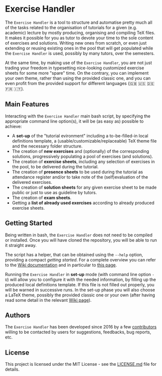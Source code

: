 # Exercise Handler

The `Exercise Handler` is a tool to structure and automatise pretty much all of the tasks related to the organisation of tutorials for a given (e.g. academic) lecture by mostly producing, organising and compiling TeX files.
It makes it possible for you as tutor to devote your time to the sole content of exercises and solutions.
Writing new ones from scratch, or even just extending or reusing existing ones in the pool that will get populated while the `Exercise Handler` is used, possibly by many tutors, over the semesters.

At the same time, by making use of the `Exercise Handler`, you are not just trading your freedom in typesetting nice-looking customized exercise sheets for some more "spare" time.
On the contrary, you can implement your own theme, rather than using the provided classic one, and you can even profit from the provided support for different languages (:uk: :us: :de: :fr: :it:).

## Main Features

Interacting with the `Exercise Handler` main bash script, by specifying the appropriate command line option(s), it will be (as easy as) possible to achieve:

* A **set-up** of the "tutorial evironment" including a to-be-filled-in local definitions template, a (usable/customizable/replaceable) TeX theme file and the necessary folder structure.
* The creation of **new exercises** and (optionally) of the corresponding solutions, progressively populating a pool of exercises (and solutions).
* The creation of **exercise sheets**, including any selection of exercises in the pool, to be delivered during the tutorial.
* The creation of **presence sheets** to be used during the tutorial as attendance register and/or to take note of the (self)evaluation of the delivered exercises.
* The creation of **solution sheets** for any given exercise sheet to be made public or just to use as guideline by tutors.
* The creation of **exam sheets**.
* Getting a **list of already used exercises** according to already produced exercise sheets.

## Getting Started

Being written in bash, the `Exercise Handler` does not need to be compiled or installed.
Once you will have cloned the repository, you will be able to run it straight away.

The script has a helper, that can be obtained using the `--help` option, providing a compact *getting started*.
For a complete overview you can refer to the [Wiki documentation](https://github.com/AG-Philipsen/Exercise_Handler/wiki) and in particular to [this page](https://github.com/AG-Philipsen/ExerciseHandler/wiki/How-it-works).

Running the `Exercise Handler` in **set-up** mode (with command line option `-U`) will allow you to configure it with the needed information, by filling up the produced local definitions template.
If this file is not filled out properly, you will be warned in successive runs.
In the set-up phase you will also choose a LaTeX theme, possibly the provided classic one or your own (after having read some detail in the relevant [Wiki page](https://github.com/AG-Philipsen/ExerciseHandler/wiki/The-LaTeX-theme)).

## Authors

The `Exercise Handler` has been developed since 2016 by a few [contributors](https://github.com/AG-Philipsen/ExerciseHandler/graphs/contributors) willing to be contacted by users for suggestions, feedbacks, bug reports, etc.

## License

This project is licensed under the MIT License - see the [LICENSE.md](LICENSE.md) file for details.
